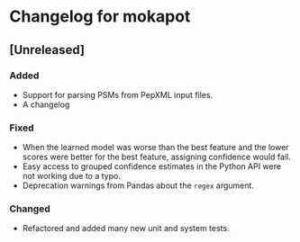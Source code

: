 # Changelog for mokapot  

## [Unreleased]  
### Added  
- Support for parsing PSMs from PepXML input files.
- A changelog

### Fixed  
- When the learned model was worse than the best feature and the lower scores
  were better for the best feature, assigning confidence would fail.
- Easy access to grouped confidence estimates in the Python API were not working
  due to a typo.
- Deprecation warnings from Pandas about the `regex` argument.

### Changed  
- Refactored and added many new unit and system tests.
